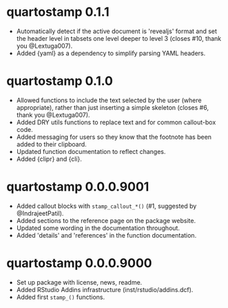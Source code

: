 # quartostamp 0.1.1

* Automatically detect if the active document is 'revealjs' format and set the header level in tabsets one level deeper to level 3 (closes #10, thank you @Lextuga007).
* Added {yaml} as a dependency to simplify parsing YAML headers.

# quartostamp 0.1.0

* Allowed functions to include the text selected by the user (where appropriate), rather than just inserting a simple skeleton (closes #6, thank you @Lextuga007).
* Added DRY utils functions to replace text and for common callout-box code.
* Added messaging for users so they know that the footnote has been added to their clipboard.
* Updated function documentation to reflect changes.
* Added {clipr} and {cli}.

# quartostamp 0.0.0.9001

* Added callout blocks with `stamp_callout_*()` (#1, suggested by @IndrajeetPatil).
* Added sections to the reference page on the package website.
* Updated some wording in the documentation throughout.
* Added 'details' and 'references' in the function documentation.

# quartostamp 0.0.0.9000

* Set up package with license, news, readme.
* Added RStudio Addins infrastructure (inst/rstudio/addins.dcf).
* Added first `stamp_()` functions.
